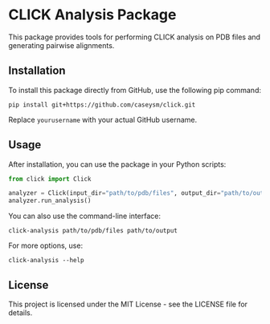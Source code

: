 # CLICK Analysis Package

This package provides tools for performing CLICK analysis on PDB files and generating pairwise alignments.

## Installation

To install this package directly from GitHub, use the following pip command:

```
pip install git+https://github.com/caseysm/click.git
```

Replace `yourusername` with your actual GitHub username.

## Usage

After installation, you can use the package in your Python scripts:

```python
from click import Click

analyzer = Click(input_dir="path/to/pdb/files", output_dir="path/to/output")
analyzer.run_analysis()
```

You can also use the command-line interface:

```
click-analysis path/to/pdb/files path/to/output
```

For more options, use:

```
click-analysis --help
```

## License

This project is licensed under the MIT License - see the LICENSE file for details.